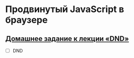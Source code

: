 # Продвинутый JavaScript в браузере

## [Домашнее задание к лекции «DND»](https://github.com/TomSG03/ahj-homeworks/tree/simplification/dnd)

- [ ] DND

